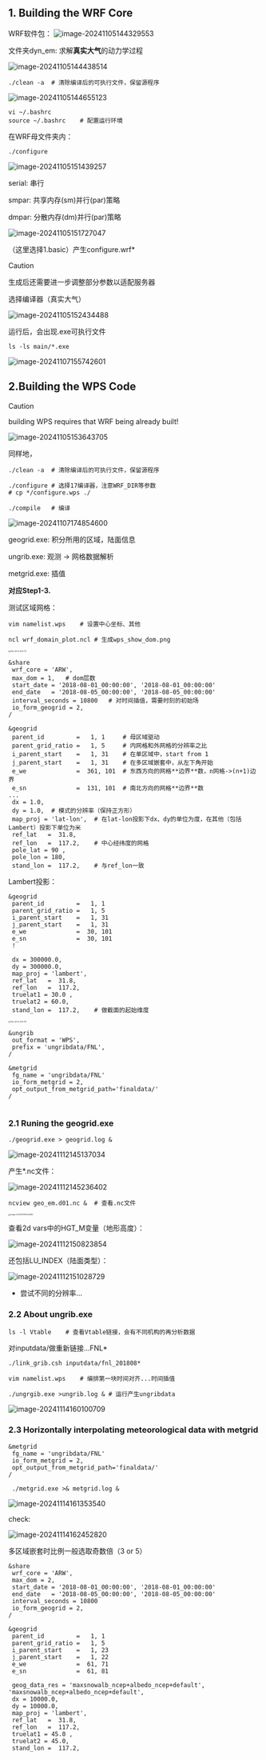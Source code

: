 ## 1. Building the WRF Core

WRF软件包：
![image-20241105144329553](.\attachment\image-20241105144329553.png)

文件夹dyn_em: 求解**真实大气**的动力学过程

![image-20241105144438514](./attachment/image-20241105144438514-1731422497355-1.png)

```shell
./clean -a  # 清除编译后的可执行文件，保留源程序
```

![image-20241105144655123](./attachment/image-20241105144655123.png)

```shell
vi ~/.bashrc
source ~/.bashrc	# 配置运行环境
```

在WRF母文件夹内：

```shell
./configure
```

![image-20241105151439257](./attachment/image-20241105151439257.png)

serial: 串行

smpar: 共享内存(sm)并行(par)策略

dmpar: 分散内存(dm)并行(par)策略

![image-20241105151727047](./attachment/image-20241105151727047.png)

（这里选择1.basic）产生configure.wrf*

> [!CAUTION]
>
> 生成后还需要进一步调整部分参数以适配服务器

选择编译器（真实大气）

![image-20241105152434488](./attachment/image-20241105152434488.png)

运行后，会出现.exe可执行文件

```shell
ls -ls main/*.exe
```

![image-20241107155742601](./attachment/image-20241107155742601.png)

## 2.Building the WPS Code

> [!CAUTION]
>
> building WPS requires that WRF being already built!

![image-20241105153643705](./attachment/image-20241105153643705.png)

同样地，

```shell
./clean -a  # 清除编译后的可执行文件，保留源程序

./configure	# 选择17编译器，注意WRF_DIR等参数
# cp */configure.wps ./

./compile	# 编译
```

![image-20241107174854600](./attachment/image-20241107174854600.png)

geogrid.exe: 积分所用的区域，陆面信息

ungrib.exe: 观测 -> 网格数据解析

metgrid.exe: 插值

**对应Step1-3.**

测试区域网格：
```shell
vim namelist.wps	# 设置中心坐标、其他

ncl wrf_domain_plot.ncl	# 生成wps_show_dom.png
```

<img src="./attachment/wps_show_dom [3].png" alt="wps_show_dom [3]" style="zoom:25%;" />

```shell
&share
 wrf_core = 'ARW',
 max_dom = 1,	# dom层数
 start_date = '2018-08-01_00:00:00', '2018-08-01_00:00:00'
 end_date   = '2018-08-05_00:00:00', '2018-08-05_00:00:00'
 interval_seconds = 10800	# 对时间插值，需要时刻的初始场
 io_form_geogrid = 2,
/

&geogrid
 parent_id         =   1, 1		# 母区域驱动
 parent_grid_ratio =   1, 5		# 内网格和外网格的分辨率之比
 i_parent_start    =   1, 31	# 在单区域中，start from 1
 j_parent_start    =   1, 31	# 在多区域嵌套中，从左下角开始
 e_we              =  361, 101	# 东西方向的网格**边界**数，n网格->(n+1)边界
 e_sn              =  131, 101	# 南北方向的网格**边界**数
...
 dx = 1.0,
 dy = 1.0,	# 模式的分辨率（保持正方形）
 map_proj = 'lat-lon',	# 在lat-lon投影下dx、dy的单位为度，在其他（包括Lambert）投影下单位为米
 ref_lat   =  31.8,
 ref_lon   =  117.2,	# 中心经纬度的网格
 pole_lat = 90 ,
 pole_lon = 180,
 stand_lon =  117.2,	# 与ref_lon一致

```

Lambert投影：

```shell
&geogrid
 parent_id         =   1, 1
 parent_grid_ratio =   1, 5
 i_parent_start    =   1, 31
 j_parent_start    =   1, 31
 e_we              =  30, 101
 e_sn              =  30, 101
 !

 dx = 300000.0,
 dy = 300000.0,
 map_proj = 'lambert',
 ref_lat   =  31.8,
 ref_lon   =  117.2,
 truelat1 = 30.0 ,
 truelat2 = 60.0,
 stand_lon =  117.2,	# 做截面的起始维度

```

<img src="./attachment/wps_show_dom [6].png" alt="wps_show_dom [6]" style="zoom:25%;" />

```shell
&ungrib
 out_format = 'WPS',
 prefix = 'ungribdata/FNL',
/

```

```shell
&metgrid
 fg_name = 'ungribdata/FNL'
 io_form_metgrid = 2,
 opt_output_from_metgrid_path='finaldata/'
/
       
```

### 2.1 Runing the geogrid.exe

```shell
./geogrid.exe > geogrid.log &
```

![image-20241112145137034](./attachment/image-20241112145137034.png)

产生*.nc文件：

![image-20241112145236402](./attachment/image-20241112145236402.png)

```shell
ncview geo_em.d01.nc &	# 查看.nc文件
```

<img src="./attachment/image-20241112150354282.png" alt="image-20241112150354282" style="zoom:25%;" />

查看2d vars中的HGT_M变量（地形高度）：

![image-20241112150823854](./attachment/image-20241112150823854.png)

还包括LU_INDEX（陆面类型）：

![image-20241112151028729](./attachment/image-20241112151028729.png)

* 尝试不同的分辨率...

### 2.2 About ungrib.exe

```shell
ls -l Vtable	# 查看Vtable链接，会有不同机构的再分析数据
```

对inputdata/做重新链接...FNL*

```shell
./link_grib.csh inputdata/fnl_201808*
```

```shell
vim namelist.wps	# 编排第一块时间对齐...时间插值

./ungrgib.exe >ungrib.log &	# 运行产生ungribdata
```

![image-20241114160100709](./attachment/image-20241114160100709.png)

### 2.3 Horizontally interpolating meteorological data with metgrid

```shell
&metgrid
 fg_name = 'ungribdata/FNL'
 io_form_metgrid = 2,
 opt_output_from_metgrid_path='finaldata/'
/

```

```shell
 ./metgrid.exe >& metgrid.log &
```

![image-20241114161353540](./attachment/image-20241114161353540.png)

check:

![image-20241114162452820](./attachment/image-20241114162452820.png)

多区域嵌套时比例一般选取奇数倍（3 or 5）

```shell
&share
 wrf_core = 'ARW',
 max_dom = 2,
 start_date = '2018-08-01_00:00:00', '2018-08-01_00:00:00'
 end_date   = '2018-08-05_00:00:00', '2018-08-05_00:00:00'
 interval_seconds = 10800
 io_form_geogrid = 2,
/

&geogrid
 parent_id         =   1, 1
 parent_grid_ratio =   1, 5
 i_parent_start    =   1, 23
 j_parent_start    =   1, 22
 e_we              =  61, 71
 e_sn              =  61, 81

 geog_data_res = 'maxsnowalb_ncep+albedo_ncep+default', 'maxsnowalb_ncep+albedo_ncep+default',
 dx = 10000.0,
 dy = 10000.0,
 map_proj = 'lambert',
 ref_lat   =  31.8,
 ref_lon   =  117.2,
 truelat1 = 45.0 ,
 truelat2 = 45.0,
 stand_lon =  117.2,

```


